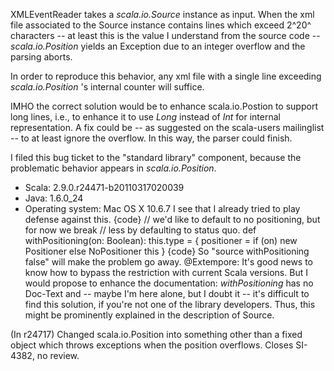 XMLEventReader takes a _scala.io.Source_ instance as input. When the xml file associated to the Source instance contains lines which exceed 2^20^ characters -- at least this is the value I understand from the source code -- _scala.io.Position_ yields an Exception due to an integer overflow and the parsing aborts.

In order to reproduce this behavior, any xml file with a single line exceeding _scala.io.Position_ 's internal counter will suffice. 

IMHO the correct solution would be to enhance scala.io.Postion to support long lines, i.e., to enhance it to use _Long_ instead of _Int_ for internal representation. A fix could be -- as suggested on the scala-users mailinglist -- to at least ignore the overflow. In this way, the parser could finish.

I filed this bug ticket to the "standard library" component, because the problematic behavior appears in _scala.io.Position_.

  - Scala: 2.9.0.r24471-b20110317020039
  - Java: 1.6.0_24
  - Operating system: Mac OS X 10.6.7
I see that I already tried to play defense against this.
{code}
  // we'd like to default to no positioning, but for now we break
  // less by defaulting to status quo.
  def withPositioning(on: Boolean): this.type = {
    positioner = if (on) new Positioner else NoPositioner
    this
  }
{code}
So "source withPositioning false" will make the problem go away.
@Extempore: It's good news to know how to bypass the restriction with current Scala versions. But I would propose to enhance the documentation: _withPositioning_ has no Doc-Text and -- maybe I'm here alone, but I doubt it -- it's difficult to find this solution, if you're not one of the library developers. Thus, this might be prominently explained in the description of Source.

(In r24717) Changed scala.io.Position into something other than a fixed object which
throws exceptions when the position overflows.  Closes SI-4382, no review.
